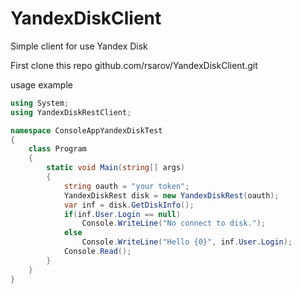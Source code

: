 # YandexDiskClient
Simple client for use Yandex Disk

First clone this repo github.com/rsarov/YandexDiskClient.git

usage example
```c#
using System;
using YandexDiskRestClient;

namespace ConsoleAppYandexDiskTest
{
    class Program
    {
        static void Main(string[] args)
        {
            string oauth = "your token";
            YandexDiskRest disk = new YandexDiskRest(oauth);
            var inf = disk.GetDiskInfo();
            if(inf.User.Login == null)
                Console.WriteLine("No connect to disk.");
            else
                Console.WriteLine("Hello {0}", inf.User.Login);
            Console.Read();
        }
    }
}
```
